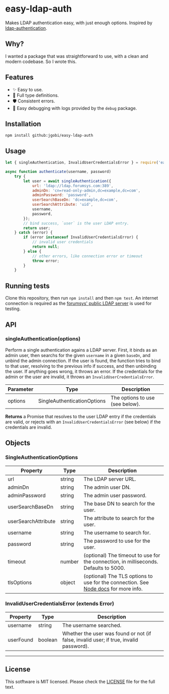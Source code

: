 # easy-ldap-auth

Makes LDAP authentication easy, with just enough options. Inspired by [ldap-authentication](https://github.com/shaozi/ldap-authentication).

## Why?

I wanted a package that was straightforward to use, with a clean and modern codebase. So I wrote this.

## Features

- :sparkles: Easy to use.
- :wrench: Full type definitions.
- :shield: Consistent errors.
- :bug: Easy debugging with logs provided by the `debug` package.


## Installation

```
npm install github:jgobi/easy-ldap-auth
```

## Usage

```javascript
let { singleAuthentication, InvalidUserCredentialsError } = require('easy-ldap-auth');

async function authenticate(username, password)
    try {
        let user = await singleAuthentication({
            url: 'ldap://ldap.forumsys.com:389',
            adminDn: 'cn=read-only-admin,dc=example,dc=com',
            adminPassword: 'password',
            userSearchBaseDn: 'dc=example,dc=com',
            userSearchAttribute: 'uid',
            username,
            password,
        });
        // bind success, `user` is the user LDAP entry.
        return user;
    } catch (error) {
        if (error instanceof InvalidUserCredentialsError) {
            // invalid user credentials
            return null;
        } else {
            // other errors, like connection error or timeout
            throw error;
        }
    }
```

## Running tests

Clone this repository, then run `npm install` and then `npm test`. An internet connection is required as the [forumsys' public LDAP server](https://www.forumsys.com/2014/02/22/online-ldap-test-server/) is used for testing.

## API

### singleAuthentication(options)

Perform a single authentication agains a LDAP server. First, it binds as an admin user, then searchs for the given `username` in a given `baseDn`, and unbind the admin connection. If the user is found, the function tries to bind to that user, resolving to the previous info if success, and then unbinding the user. If anything goes wrong, it throws an error. If the credentials for the admin or the user are invalid, it throws an `InvalidUserCredentialsError`.

| Parameter | Type | Description |
| --------- | ---- | ----------- |
| options | SingleAuthenticationOptions | The options to use (see below). |

**Returns** a Promise that resolves to the user LDAP entry if the credentials are valid, or rejects with an `InvalidUserCredentialsError` (see below) if the credentials are invalid.

## Objects

### SingleAuthenticationOptions

| Property  | Type | Description |
| --------- | ---- | ----------- |
| url | string | The LDAP server URL. |
| adminDn | string | The admin user DN. |
| adminPassword | string | The admin user password. |
| userSearchBaseDn | string | The base DN to search for the user. |
| userSearchAttribute | string | The attribute to search for the user. |
| username | string | The username to search for. |
| password | string | The password to use for the user. |
| timeout | number | (optional) The timeout to use for the connection, in milliseconds. Defaults to 5000. |
| tlsOptions | object | (optional) The TLS options to use for the connection. See [Node docs](https://nodejs.org/api/tls.html#tls_tls_connect_options_callback) for more info. |


### InvalidUserCredentialsError (extends Error)

| Property  | Type | Description |
| --------- | ---- | ----------- |
| username | string | The username searched. |
| userFound | boolean | Whether the user was found or not (if false, invalid user; if true, invalid password). |

----

## License

This sotftware is MIT licensed. Please check the [LICENSE](LICENSE) file for the full text.